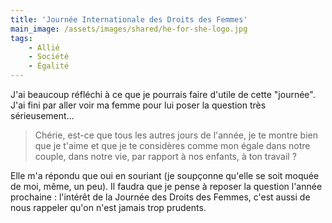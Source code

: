 ```yaml
---
title: 'Journée Internationale des Droits des Femmes'
main_image: /assets/images/shared/he-for-she-logo.jpg
tags:
    - Allié
    - Société
    - Égalité
---
```


J'ai beaucoup réfléchi à ce que je pourrais faire d'utile de cette "journée".
J'ai fini par aller voir ma femme pour lui poser la question très sérieusement…

<!-- more -->

> Chérie, est-ce que tous les autres jours de l'année, je te montre bien que je
> t'aime et que je te considères comme mon égale dans notre couple, dans notre
> vie, par rapport à nos enfants, à ton travail&nbsp;?

Elle m'a répondu que oui en souriant (je soupçonne qu'elle se soit moquée de
moi, même, un peu). Il faudra que je pense à reposer la question l'année
prochaine&nbsp;: l'intérêt de la Journée des Droits des Femmes, c'est aussi de
nous rappeler qu'on n'est jamais trop prudents.
